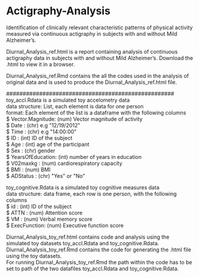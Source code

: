 # Actigraphy-Analysis
Identification of clinically relevant characteristic patterns of physical activity measured via continuous actigraphy in subjects with and without Mild Alzheimer’s.

Diurnal_Analysis_ref.html is a report containing analysis of continuous actigraphy data in subjects with and without Mild Alzheimer’s. Download the .html to view it in a browser.

Diurnal_Analysis_ref.Rmd contains the all the codes used in the analysis of original data and is used to produce the Diurnal_Analysis_ref.html file.

###################################################
toy_accl.Rdata is a simulated toy accelometry data\
data structure: List, each element is data for one person\
format: Each element of the list is a dataframe with the following columns\
 $ Vector.Magnitude: (num)  Vector magnitude of activity\
 $ Date            : (chr)  e.g "12/19/2012" \
 $ Time            : (chr)  e.g "14:00:00" \
 $ ID              : (int)  ID of the subject\
 $ Age             : (int)  age of the participant\
 $ Sex             : (chr)  gender\
 $ YearsOfEducation: (int)  number of years in education\
 $ V02maxkg        : (num)  cardiorespiratory capacity\
 $ BMI             : (num)  BMI\
 $ ADStatus        : (chr)  "Yes" or "No"

toy_cognitive.Rdata is a simulated toy cognitive measures data\
data structure: data frame, each row is one person, with the following columns\
 $ id          : (int)  ID of the subject\
 $ ATTN        : (num)  Attention score\
 $ VM          : (num)  Verbal memory score\
 $ ExecFunction: (num)  Executive function score

Diurnal_Analysis_toy_ref.html contains code and analysis using the simulated toy datasets toy_accl.Rdata and toy_cognitive.Rdata.\
Diurnal_Analysis_toy_ref.Rmd contains the code for generating the .html file using the toy datasets. \
For running Diurnal_Analysis_toy_ref.Rmd the path within the code has to be set to path of the two datafiles toy_accl.Rdata and toy_cognitive.Rdata.
